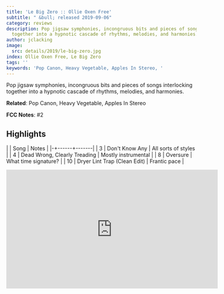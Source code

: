 ```yaml
---
title: 'Le Big Zero :: Ollie Oxen Free'
subtitle: " &bull; released 2019-09-06"
category: reviews
description: Pop jigsaw symphonies, incongruous bits and pieces of songs interlocking
  together into a hypnotic cascade of rhythms, melodies, and harmonies.
author: jclacking
image:
  src: details/2019/le-big-zero.jpg
index: Ollie Oxen Free, Le Big Zero
tags: ''
keywords: 'Pop Canon, Heavy Vegetable, Apples In Stereo, '
---
```

Pop jigsaw symphonies, incongruous bits and pieces of songs interlocking together into a hypnotic cascade of rhythms, melodies, and harmonies.<!--more-->

**Related**: Pop Canon, Heavy Vegetable, Apples In Stereo

**FCC Notes**: #2

## Highlights

| | Song | Notes |
|-+------+-------|
| 3 | Don't Know Any | All sorts of styles |
| 4 | Dead Wrong, Clearly Treading | Mostly instrumental |
| 8 | Oversure | What time signature? |
| 10 | Dryer Lint Trap (Clean Edit) | Frantic pace |

<div class="tlo-detail-video"><iframe width="560" height="315" src="https://www.youtube.com/embed/SBcBzD1fKqw" frameborder="0" allow="autoplay; encrypted-media" allowfullscreen></iframe></div>

